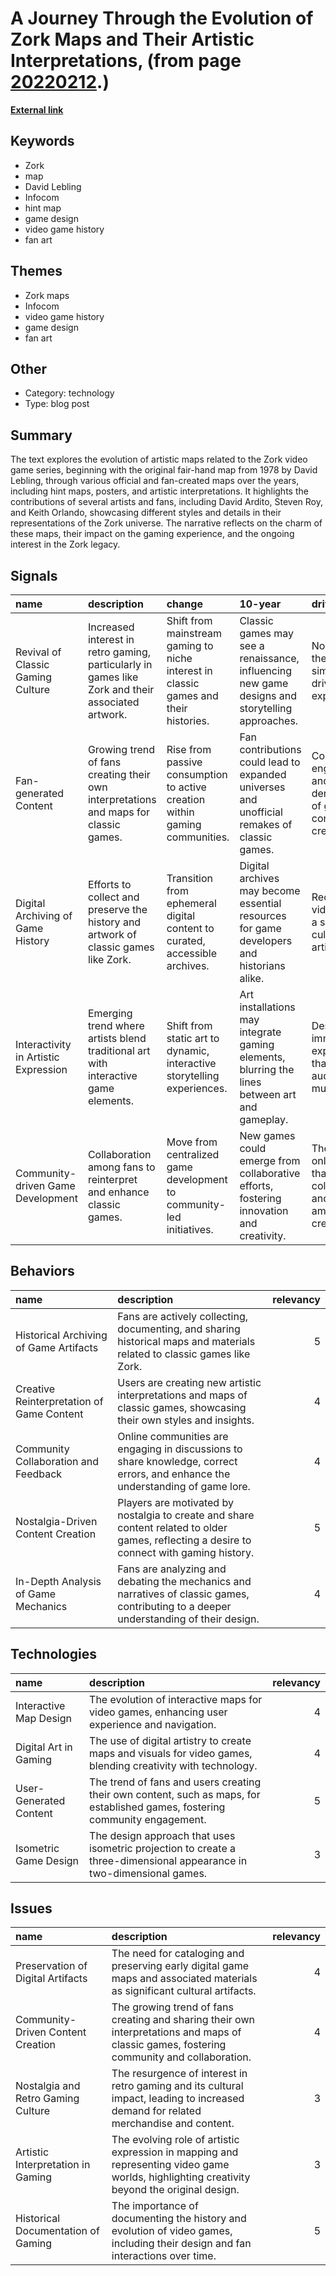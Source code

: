 # __A Journey Through the Evolution of Zork Maps and Their Artistic Interpretations__, (from page [20220212](https://kghosh.substack.com/p/20220212).)

__[External link](http://blog.zarfhome.com/2023/02/a-treasury-of-zork-maps.html)__



## Keywords

* Zork
* map
* David Lebling
* Infocom
* hint map
* game design
* video game history
* fan art

## Themes

* Zork maps
* Infocom
* video game history
* game design
* fan art

## Other

* Category: technology
* Type: blog post

## Summary

The text explores the evolution of artistic maps related to the Zork video game series, beginning with the original fair-hand map from 1978 by David Lebling, through various official and fan-created maps over the years, including hint maps, posters, and artistic interpretations. It highlights the contributions of several artists and fans, including David Ardito, Steven Roy, and Keith Orlando, showcasing different styles and details in their representations of the Zork universe. The narrative reflects on the charm of these maps, their impact on the gaming experience, and the ongoing interest in the Zork legacy.

## Signals

| name                                 | description                                                                                       | change                                                                               | 10-year                                                                                        | driving-force                                                                          |   relevancy |
|:-------------------------------------|:--------------------------------------------------------------------------------------------------|:-------------------------------------------------------------------------------------|:-----------------------------------------------------------------------------------------------|:---------------------------------------------------------------------------------------|------------:|
| Revival of Classic Gaming Culture    | Increased interest in retro gaming, particularly in games like Zork and their associated artwork. | Shift from mainstream gaming to niche interest in classic games and their histories. | Classic games may see a renaissance, influencing new game designs and storytelling approaches. | Nostalgia and the desire for simpler, story-driven gaming experiences.                 |           4 |
| Fan-generated Content                | Growing trend of fans creating their own interpretations and maps for classic games.              | Rise from passive consumption to active creation within gaming communities.          | Fan contributions could lead to expanded universes and unofficial remakes of classic games.    | Community engagement and the democratization of game content creation.                 |           5 |
| Digital Archiving of Game History    | Efforts to collect and preserve the history and artwork of classic games like Zork.               | Transition from ephemeral digital content to curated, accessible archives.           | Digital archives may become essential resources for game developers and historians alike.      | Recognition of video games as a significant cultural and artistic medium.              |           5 |
| Interactivity in Artistic Expression | Emerging trend where artists blend traditional art with interactive game elements.                | Shift from static art to dynamic, interactive storytelling experiences.              | Art installations may integrate gaming elements, blurring the lines between art and gameplay.  | Desire for immersive experiences that engage audiences on multiple levels.             |           3 |
| Community-driven Game Development    | Collaboration among fans to reinterpret and enhance classic games.                                | Move from centralized game development to community-led initiatives.                 | New games could emerge from collaborative efforts, fostering innovation and creativity.        | The rise of online platforms that facilitate collaboration and sharing among creators. |           4 |

## Behaviors

| name                                      | description                                                                                                                                |   relevancy |
|:------------------------------------------|:-------------------------------------------------------------------------------------------------------------------------------------------|------------:|
| Historical Archiving of Game Artifacts    | Fans are actively collecting, documenting, and sharing historical maps and materials related to classic games like Zork.                   |           5 |
| Creative Reinterpretation of Game Content | Users are creating new artistic interpretations and maps of classic games, showcasing their own styles and insights.                       |           4 |
| Community Collaboration and Feedback      | Online communities are engaging in discussions to share knowledge, correct errors, and enhance the understanding of game lore.             |           4 |
| Nostalgia-Driven Content Creation         | Players are motivated by nostalgia to create and share content related to older games, reflecting a desire to connect with gaming history. |           5 |
| In-Depth Analysis of Game Mechanics       | Fans are analyzing and debating the mechanics and narratives of classic games, contributing to a deeper understanding of their design.     |           4 |

## Technologies

| name                   | description                                                                                                                  |   relevancy |
|:-----------------------|:-----------------------------------------------------------------------------------------------------------------------------|------------:|
| Interactive Map Design | The evolution of interactive maps for video games, enhancing user experience and navigation.                                 |           4 |
| Digital Art in Gaming  | The use of digital artistry to create maps and visuals for video games, blending creativity with technology.                 |           4 |
| User-Generated Content | The trend of fans and users creating their own content, such as maps, for established games, fostering community engagement. |           5 |
| Isometric Game Design  | The design approach that uses isometric projection to create a three-dimensional appearance in two-dimensional games.        |           3 |

## Issues

| name                               | description                                                                                                                                 |   relevancy |
|:-----------------------------------|:--------------------------------------------------------------------------------------------------------------------------------------------|------------:|
| Preservation of Digital Artifacts  | The need for cataloging and preserving early digital game maps and associated materials as significant cultural artifacts.                  |           4 |
| Community-Driven Content Creation  | The growing trend of fans creating and sharing their own interpretations and maps of classic games, fostering community and collaboration.  |           4 |
| Nostalgia and Retro Gaming Culture | The resurgence of interest in retro gaming and its cultural impact, leading to increased demand for related merchandise and content.        |           3 |
| Artistic Interpretation in Gaming  | The evolving role of artistic expression in mapping and representing video game worlds, highlighting creativity beyond the original design. |           3 |
| Historical Documentation of Gaming | The importance of documenting the history and evolution of video games, including their design and fan interactions over time.              |           5 |